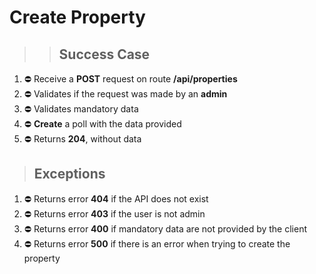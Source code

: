 
# Create Property
 
>> ## Success Case

1. ⛔ Receive a **POST** request on route **/api/properties**
2. ⛔ Validates if the request was made by an **admin**
3. ⛔ Validates mandatory data
4. ⛔ **Create** a poll with the data provided
5. ⛔ Returns **204**, without data

> ## Exceptions

1. ⛔ Returns error **404** if the API does not exist
2. ⛔ Returns error **403** if the user is not admin
3. ⛔ Returns error **400** if mandatory data are not provided by the client
4. ⛔ Returns error **500** if there is an error when trying to create the property

